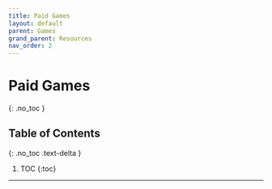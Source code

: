 ```yaml
---
title: Paid Games
layout: default
parent: Games
grand_parent: Resources
nav_order: 2
---
```


# Paid Games
{: .no_toc }

## Table of Contents
{: .no_toc .text-delta }

1. TOC
{:toc}

-----

